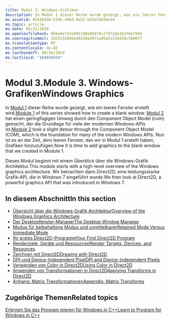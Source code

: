 ```yaml
---
title: Modul 3. Windows-Grafiken
description: In Modul 1 dieser Reihe wurde gezeigt, wie ein leeres Fenster erstellt wird.
ms.assetid: 02416d36-519e-49bd-8a52-bd3afde2be34
ms.topic: article
ms.date: 05/31/2018
ms.openlocfilehash: 6bbe0e7afe882180a056f4c77d72de16df0ef943
ms.sourcegitcommit: 2d531328b6ed82d4ad971a45a5131b430c5866f7
ms.translationtype: MT
ms.contentlocale: de-DE
ms.lasthandoff: 09/16/2019
ms.locfileid: "104036564"
---
```

# <a name="module-3-windows-graphics"></a><span data-ttu-id="9288a-104">Modul 3.</span><span class="sxs-lookup"><span data-stu-id="9288a-104">Module 3.</span></span> <span data-ttu-id="9288a-105">Windows-Grafiken</span><span class="sxs-lookup"><span data-stu-id="9288a-105">Windows Graphics</span></span>

<span data-ttu-id="9288a-106">In [Modul 1](your-first-windows-program.md) dieser Reihe wurde gezeigt, wie ein leeres Fenster erstellt wird.</span><span class="sxs-lookup"><span data-stu-id="9288a-106">[Module 1](your-first-windows-program.md) of this series showed how to create a blank window.</span></span> <span data-ttu-id="9288a-107">[Modul 2](module-2--using-com-in-your-windows-program.md) hat einen geringfügigen Umweg durch den Component Object Model (com) gemacht, der die Grundlage für viele der modernen Windows-APIs ist.</span><span class="sxs-lookup"><span data-stu-id="9288a-107">[Module 2](module-2--using-com-in-your-windows-program.md) took a slight detour through the Component Object Model (COM), which is the foundation for many of the modern Windows APIs.</span></span> <span data-ttu-id="9288a-108">Nun ist es an der Zeit, dem leeren Fenster, das wir in Modul 1 erstellt haben, Grafiken hinzuzufügen.</span><span class="sxs-lookup"><span data-stu-id="9288a-108">Now it is time to add graphics to the blank window that we created in Module 1.</span></span>

<span data-ttu-id="9288a-109">Dieses Modul beginnt mit einem Überblick über die Windows-Grafik Architektur.</span><span class="sxs-lookup"><span data-stu-id="9288a-109">This module starts with a high-level overview of the Windows graphics architecture.</span></span> <span data-ttu-id="9288a-110">Wir betrachten dann Direct2D, eine leistungsstarke Grafik-API, die in Windows 7 eingeführt wurde.</span><span class="sxs-lookup"><span data-stu-id="9288a-110">We then look at Direct2D, a powerful graphics API that was introduced in Windows 7.</span></span>

## <a name="in-this-section"></a><span data-ttu-id="9288a-111">In diesem Abschnitt</span><span class="sxs-lookup"><span data-stu-id="9288a-111">In this section</span></span>

-   [<span data-ttu-id="9288a-112">Übersicht über die Windows-Grafik Architektur</span><span class="sxs-lookup"><span data-stu-id="9288a-112">Overview of the Windows Graphics Architecture</span></span>](overview-of-the-windows-graphics-architecture.md)
-   [<span data-ttu-id="9288a-113">Der Desktopfenster-Manager</span><span class="sxs-lookup"><span data-stu-id="9288a-113">The Desktop Window Manager</span></span>](the-desktop-window-manager.md)
-   [<span data-ttu-id="9288a-114">Modus für beibehaltene Modus und unmittelbarer</span><span class="sxs-lookup"><span data-stu-id="9288a-114">Retained Mode Versus Immediate Mode</span></span>](retained-mode-versus-immediate-mode.md)
-   [<span data-ttu-id="9288a-115">Ihr erstes Direct2D-Programm</span><span class="sxs-lookup"><span data-stu-id="9288a-115">Your First Direct2D Program</span></span>](your-first-direct2d-program.md)
-   [<span data-ttu-id="9288a-116">Renderziele, Geräte und Ressourcen</span><span class="sxs-lookup"><span data-stu-id="9288a-116">Render Targets, Devices, and Resources</span></span>](render-targets--devices--and-resources.md)
-   [<span data-ttu-id="9288a-117">Zeichnen mit Direct2D</span><span class="sxs-lookup"><span data-stu-id="9288a-117">Drawing with Direct2D</span></span>](drawing-with-direct2d.md)
-   [<span data-ttu-id="9288a-118">DPI-und Device-Independent Pixel</span><span class="sxs-lookup"><span data-stu-id="9288a-118">DPI and Device-Independent Pixels</span></span>](dpi-and-device-independent-pixels.md)
-   [<span data-ttu-id="9288a-119">Verwenden von Color in Direct2D</span><span class="sxs-lookup"><span data-stu-id="9288a-119">Using Color in Direct2D</span></span>](using-color-in-direct2d.md)
-   [<span data-ttu-id="9288a-120">Anwenden von Transformationen in Direct2D</span><span class="sxs-lookup"><span data-stu-id="9288a-120">Applying Transforms in Direct2D</span></span>](applying-transforms-in-direct2d.md)
-   [<span data-ttu-id="9288a-121">Anhang: Matrix Transformationen</span><span class="sxs-lookup"><span data-stu-id="9288a-121">Appendix: Matrix Transforms</span></span>](appendix--matrix-transforms.md)

## <a name="related-topics"></a><span data-ttu-id="9288a-122">Zugehörige Themen</span><span class="sxs-lookup"><span data-stu-id="9288a-122">Related topics</span></span>

<dl> <dt>

[<span data-ttu-id="9288a-123">Erlernen Sie das Program mieren für Windows in C++</span><span class="sxs-lookup"><span data-stu-id="9288a-123">Learn to Program for Windows in C++</span></span>](learn-to-program-for-windows.md)
</dt> </dl>

 

 




